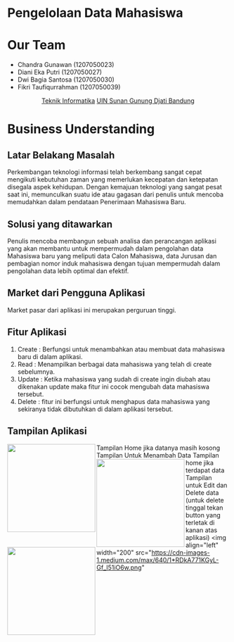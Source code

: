 # Pengelolaan Data Mahasiswa

# Our Team
- Chandra Gunawan (1207050023)
- Diani Eka Putri (1207050027)
- Dwi Bagia Santosa (1207050030)
- Fikri Taufiqurrahman (1207050039)

<p align="center">
  <a href="http://if.uinsgd.ac.id/">Teknik Informatika</a>  <a href="https://uinsgd.ac.id/">UIN Sunan Gunung Djati Bandung</a> 
</p>

# Business Understanding

## Latar Belakang Masalah
Perkembangan teknologi informasi telah berkembang sangat cepat mengikuti kebutuhan zaman yang memerlukan kecepatan dan ketepatan disegala aspek kehidupan. Dengan kemajuan teknologi yang sangat pesat saat ini, memunculkan suatu ide atau gagasan dari penulis untuk mencoba memudahkan dalam pendataan Penerimaan Mahasiswa Baru. 

## Solusi yang ditawarkan
Penulis mencoba membangun sebuah analisa dan perancangan aplikasi yang akan membantu untuk mempermudah dalam pengolahan data Mahasiswa baru yang meliputi data Calon Mahasiswa, data Jurusan dan pembagian nomor induk mahasiswa dengan tujuan mempermudah dalam pengolahan data lebih optimal dan efektif.

## Market dari Pengguna Aplikasi
Market pasar dari aplikasi ini merupakan perguruan tinggi.

## Fitur Aplikasi
1. Create	: Berfungsi untuk menambahkan atau membuat data mahasiswa baru di dalam aplikasi.
2. Read	: Menampilkan berbagai data mahasiswa yang telah di create sebelumnya.
3. Update	: Ketika mahasiswa yang sudah di create ingin diubah atau dikenakan update maka fitur ini cocok mengubah data mahasiswa tersebut.
4. Delete	: fitur ini berfungsi untuk menghapus data mahasiswa yang sekiranya tidak dibutuhkan di dalam aplikasi tersebut.

## Tampilan Aplikasi
Tampilan Home jika datanya masih kosong
<img align="left" width="200" src="https://cdn-images-1.medium.com/max/800/1*ti6Gdu8_WKibtEoc6NC51w.png">
Tampilan Untuk Menambah Data
<img align="left" width="200" src="https://cdn-images-1.medium.com/max/640/1*a1qLOoG_R4hZALP0bXCx-w.png">
Tampilan home jika terdapat data
<img align="left" width="200" src="https://cdn-images-1.medium.com/max/640/1*qcezno1nz2Qs59qVc2p8fw.png">
Tampilan untuk Edit dan Delete data (untuk delete tinggal tekan button yang terletak di kanan atas aplikasi)
<img align="left" width="200" src="https://cdn-images-1.medium.com/max/640/1*RDkA771KGyL-Gf_I51iO6w.png"
